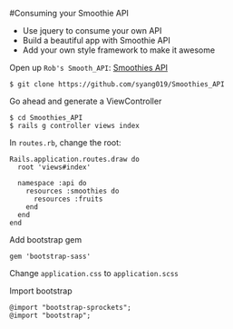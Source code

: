 #Consuming your Smoothie API


- Use jquery to consume your own API
- Build a beautiful app with Smoothie API
- Add your own style framework to make it awesome

Open up `Rob's Smooth_API`: [Smoothies API](https://github.com/syang019/Smoothies_API)

	$ git clone https://github.com/syang019/Smoothies_API

Go ahead and generate a ViewController

	$ cd Smoothies_API
	$ rails g controller views index

In `routes.rb`, change the root:

	Rails.application.routes.draw do
	  root 'views#index'
	
	  namespace :api do
	    resources :smoothies do
	      resources :fruits
	    end
	  end
	end

Add bootstrap gem 

	gem 'bootstrap-sass'

Change `application.css` to `application.scss`

Import bootstrap

	@import "bootstrap-sprockets";
	@import "bootstrap";




